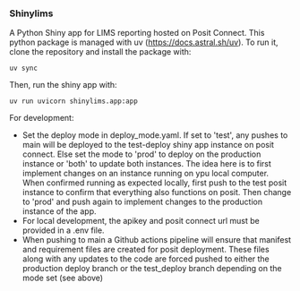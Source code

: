 ### Shinylims

A Python Shiny app for LIMS reporting hosted on Posit Connect.
This python package is managed with uv (https://docs.astral.sh/uv). To run it, clone the repository and install the package with:

```
uv sync
```

Then, run the shiny app with:

```
uv run uvicorn shinylims.app:app
```

For development:

* Set the deploy mode in deploy_mode.yaml. If set to 'test', any pushes to main will be deployed to the test-deploy shiny app instance on posit connect. Else set the mode to 'prod' to deploy on the production instance or 'both' to update both instances. The idea here is to first implement changes on an instance running on ypu local computer. When confirmed running as expected locally, first push to the test posit instance to confirm that everything also functions on posit. Then change to 'prod' and push again to implement changes to the production instance of the app.
* For local development, the apikey and posit connect url must be provided in a .env file.
* When pushing to main a Github actions pipeline will ensure that manifest and requirement files are created for posit deployment. These files along with any updates to the code are forced pushed to either the production deploy branch or the test_deploy branch depending on the mode set (see above)